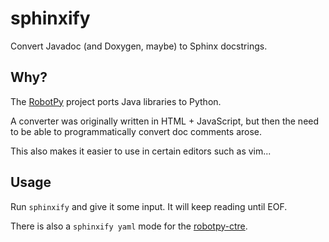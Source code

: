 # sphinxify
Convert Javadoc (and Doxygen, maybe) to Sphinx docstrings.

## Why?
The [RobotPy][] project ports Java libraries to Python.

A converter was originally written in HTML + JavaScript, but then the need to
be able to programmatically convert doc comments arose.

This also makes it easier to use in certain editors such as vim...

## Usage
Run `sphinxify` and give it some input.  It will keep reading until EOF.

There is also a `sphinxify yaml` mode for the [robotpy-ctre][].

[RobotPy]: https://robotpy.github.io
[robotpy-ctre]: https://github.com/robotpy/robotpy-ctre
